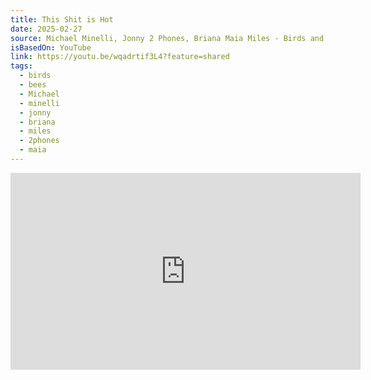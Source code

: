 ```yaml
---
title: This Shit is Hot
date: 2025-02-27
source: Michael Minelli, Jonny 2 Phones, Briana Maia Miles - Birds and Bees
isBasedOn: YouTube
link: https://youtu.be/wqadrtif3L4?feature=shared
tags:
  - birds
  - bees
  - Michael
  - minelli
  - jonny
  - briana
  - miles
  - 2phones
  - maia
---
```

<div class="embed-container">
	<iframe width="560" height="315" src="https://www.youtube.com/embed/wqadrtif3L4?si=UNPtFiooEl9GdxpV" title="YouTube video player" frameborder="0" allow="accelerometer; autoplay; clipboard-write; encrypted-media; gyroscope; picture-in-picture; web-share" referrerpolicy="strict-origin-when-cross-origin" allowfullscreen></iframe>
</div>